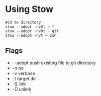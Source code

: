 # Using Stow
```shell
#cd to directory 
stow --adopt -nvSt ~ *
stow --adopt -nvDt ~ git 
stow --adopt -nvt ~ zsh
```
## Flags
* --adopt push exisitng file to git directory 
* -n no 
* -v verbose
* -t target dir 
* -S link
* -D unlink